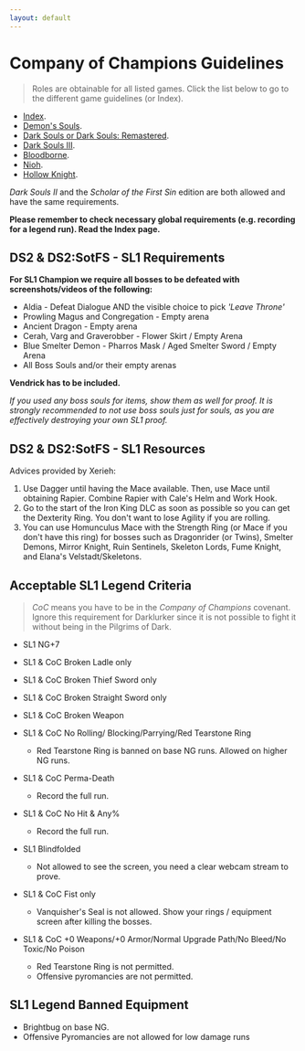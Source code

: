 ```yaml
---
layout: default
---
```


# Company of Champions Guidelines
> Roles are obtainable for all listed games. Click the list below to go to the different game guidelines (or Index).

 * [Index](./index.html).
 * [Demon's Souls](./des.html).
 * [Dark Souls or Dark Souls: Remastered](./ds1.html).
 * [Dark Souls III](./ds3.html).
 * [Bloodborne](./bb.html).
 * [Nioh](./nioh.html).
 * [Hollow Knight](./hollowknight.html).
 
_Dark Souls II_ and the _Scholar of the First Sin_ edition are both allowed and have the same requirements.

**Please remember to check necessary global requirements (e.g. recording for a legend run). Read the Index page.**

## DS2 & DS2:SotFS - SL1 Requirements

**For SL1 Champion we require all bosses to be defeated with screenshots/videos of the following:**

* Aldia - Defeat Dialogue AND the visible choice to pick _'Leave Throne'_
* Prowling Magus and Congregation - Empty arena
* Ancient Dragon - Empty arena
* Cerah, Varg and Graverobber - Flower Skirt / Empty Arena
* Blue Smelter Demon - Pharros Mask / Aged Smelter Sword / Empty Arena
* All Boss Souls and/or their empty arenas

**Vendrick has to be included.**

_If you used any boss souls for items, show them as well for proof. It is strongly recommended to not use boss souls just for souls, as you are effectively destroying your own SL1 proof._


## DS2 & DS2:SotFS - SL1 Resources

Advices provided by Xerieh:

1. Use Dagger until having the Mace available. Then, use Mace until obtaining Rapier. Combine Rapier with Cale's Helm and Work Hook.
2. Go to the start of the Iron King DLC as soon as possible so you can get the Dexterity Ring. You don't want to lose Agility if you are rolling.
3. You can use Homunculus Mace with the Strength Ring (or Mace if you don't have this ring) for bosses such as Dragonrider (or Twins), Smelter Demons, Mirror Knight, Ruin Sentinels, Skeleton Lords, Fume Knight, and Elana's Velstadt/Skeletons.

## Acceptable SL1 Legend Criteria
> _CoC_ means you have to be in the _Company of Champions_ covenant. Ignore this requirement for Darklurker since it is not possible to fight it without being in the Pilgrims of Dark.

- SL1 NG+7

- SL1 & CoC Broken Ladle only
- SL1 & CoC Broken Thief Sword only
- SL1 & CoC Broken Straight Sword only
- SL1 & CoC Broken Weapon
- SL1 & CoC No Rolling/ Blocking/Parrying/Red Tearstone Ring
  - Red Tearstone Ring is banned on base NG runs. Allowed on higher NG runs.
- SL1 & CoC Perma-Death
  - Record the full run.
- SL1 & CoC No Hit & Any%
  - Record the full run.
- SL1 Blindfolded
  - Not allowed to see the screen, you need a clear webcam stream to prove.
- SL1 & CoC Fist only
  - Vanquisher's Seal is not allowed. Show your rings / equipment screen after killing the bosses.
- SL1 & CoC +0 Weapons/+0 Armor/Normal Upgrade Path/No Bleed/No Toxic/No Poison
  - Red Tearstone Ring is not permitted.
  - Offensive pyromancies are not permitted.


  
## SL1 Legend Banned Equipment

* Brightbug on base NG.
* Offensive Pyromancies are not allowed for low damage runs